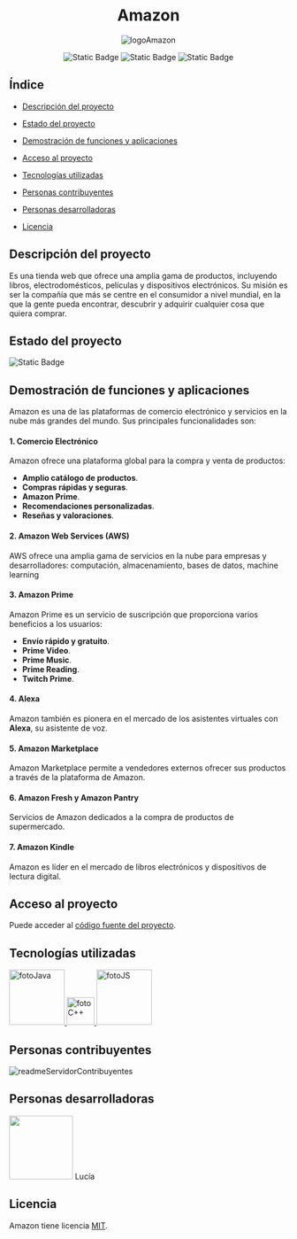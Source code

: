 <h1 align="center">Amazon</h1>

<div align="center">

![logoAmazon](https://github.com/user-attachments/assets/933cc50a-efd3-439b-9800-8decc9f5cf65)
</div>
<div align="center">

![Static Badge](https://img.shields.io/badge/licencia%20-%20MIT%20-%20blue)
![Static Badge](https://img.shields.io/badge/versi%C3%B3n%20-%203.24%20-%20green)
![Static Badge](https://img.shields.io/badge/%C3%BAltima%20versi%C3%B3n%20-%20febrero%20-%20green)
</div>

## **Índice**

- [Descripción del proyecto](#descripción-del-proyecto)

- [Estado del proyecto](#estado-del-proyecto)

- [Demostración de funciones y aplicaciones](#demostración-de-funciones-y-aplicaciones)

- [Acceso al proyecto](#acceso-al-proyecto)
  
- [Tecnologías utilizadas](#tecnologías-utilizadas)

- [Personas contribuyentes](#personas-contribuyentes)

- [Personas desarrolladoras](#personas-desarrolladoras)

- [Licencia](#licencia)


## Descripción del proyecto

Es una tienda web que ofrece una amplia gama de productos, incluyendo libros, electrodomésticos, películas y dispositivos electrónicos. Su misión es ser la compañía que más se centre en el consumidor a nivel mundial, en la que la gente pueda encontrar, descubrir y adquirir cualquier cosa que quiera comprar.


## Estado del proyecto
![Static Badge](https://img.shields.io/badge/estado-en%20desarrollo-green)


## Demostración de funciones y aplicaciones

Amazon es una de las plataformas de comercio electrónico y servicios en la nube más grandes del mundo. Sus principales funcionalidades son: 

#### 1. Comercio Electrónico

Amazon ofrece una plataforma global para la compra y venta de productos:

- **Amplio catálogo de productos**.
- **Compras rápidas y seguras**.
- **Amazon Prime**.
- **Recomendaciones personalizadas**.
- **Reseñas y valoraciones**.


#### 2. Amazon Web Services (AWS)

AWS ofrece una amplia gama de servicios en la nube para empresas y desarrolladores: computación, almacenamiento, bases de datos, machine learning

#### 3. Amazon Prime

Amazon Prime es un servicio de suscripción que proporciona varios beneficios a los usuarios:

- **Envío rápido y gratuito**.
- **Prime Video**.
- **Prime Music**.
- **Prime Reading**.
- **Twitch Prime**.

#### 4. Alexa

Amazon también es pionera en el mercado de los asistentes virtuales con **Alexa**, su asistente de voz.

#### 5. Amazon Marketplace

Amazon Marketplace permite a vendedores externos ofrecer sus productos a través de la plataforma de Amazon.

#### 6. Amazon Fresh y Amazon Pantry

Servicios de Amazon dedicados a la compra de productos de supermercado.

#### 7. Amazon Kindle

Amazon es líder en el mercado de libros electrónicos y dispositivos de lectura digital.


## Acceso al proyecto

Puede acceder al [código fuente del proyecto](https://github.com/lvidalc1/DWES).


## Tecnologías utilizadas

<a href="https://www.java.com/es/">
    <img src="https://miro.medium.com/v2/resize:fit:2560/1*2XrX0fP0htyTCah7AglTig.jpeg" alt="fotoJava" width="100"/>
</a>

<a href="https://learn.microsoft.com/es-es/cpp/cpp/welcome-back-to-cpp-modern-cpp?view=msvc-170">
    <img src="https://upload.wikimedia.org/wikipedia/commons/1/18/ISO_C%2B%2B_Logo.svg" alt="fotoC++" width="50"/>
</a>

<a href="https://developer.mozilla.org/es/docs/Web/JavaScript">
    <img src="https://encrypted-tbn0.gstatic.com/images?q=tbn:ANd9GcT51BMMUr2H27skg69TPo-ohN15vKM_fFeX0A&s" alt="fotoJS" width="100"/>
</a>


## Personas contribuyentes
![readmeServidorContribuyentes](https://github.com/user-attachments/assets/bf4c605f-05c5-4206-8f03-eb2041106f3d)

## Personas desarrolladoras

<img src="https://static.vecteezy.com/system/resources/previews/002/318/271/non_2x/user-profile-icon-free-vector.jpg" width="115">
Lucía

## Licencia

Amazon tiene licencia [MIT](https://es.wikipedia.org/wiki/Licencia_MIT).

